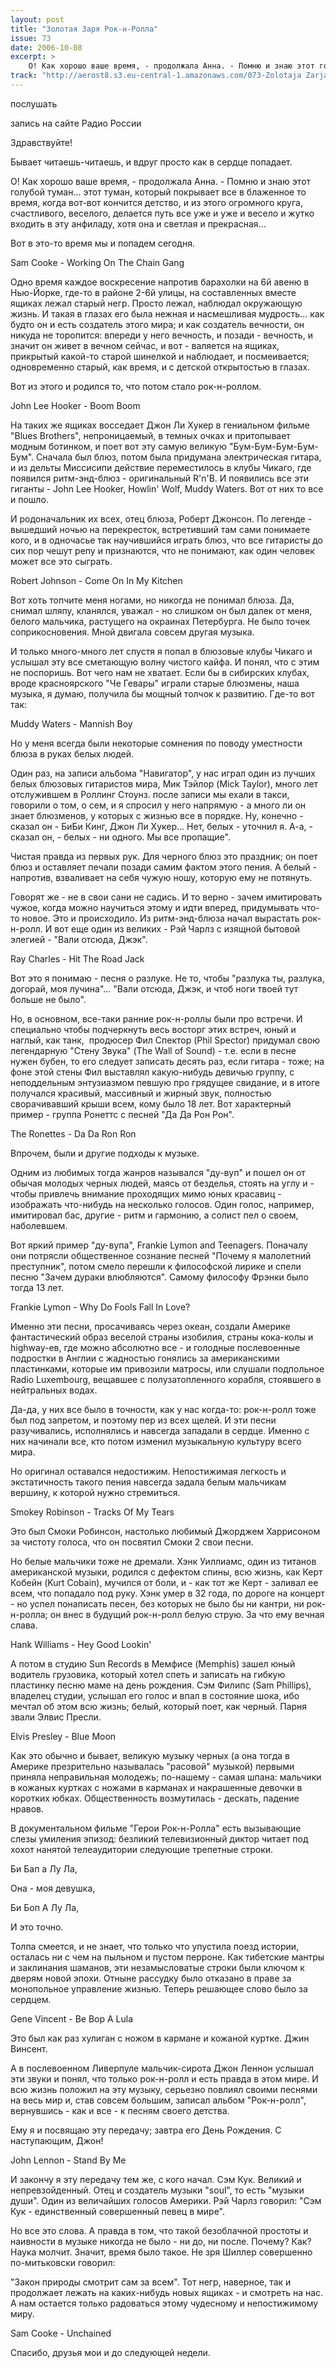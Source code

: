 ```yaml
---
layout: post
title: "Золотая Заря Рок-н-Ролла"
issue: 73
date: 2006-10-08
excerpt: >
    О! Как хорошо ваше время, - продолжала Анна. - Помню и знаю этот голубой туман... этот туман, который покрывает все в блаженное то время, когда вот-вот кончится детство, и из этого огромного круга, счастливого, веселого, делается путь все уже и уже и весело и жутко входить в эту анфиладу, хотя она и светлая и прекрасная...
track: "http://aerost8.s3.eu-central-1.amazonaws.com/073-Zolotaja Zarja Rok-n-Rolla.mp3"
---
```


послушать

запись на сайте Радио России

Здравствуйте!

Бывает читаешь-читаешь, и вдруг просто как в сердце попадает.

О! Как хорошо ваше время, - продолжала Анна. - Помню и знаю этот голубой туман... этот туман, который покрывает все в блаженное то время, когда вот-вот кончится детство, и из этого огромного круга, счастливого, веселого, делается путь все уже и уже и весело и жутко входить в эту анфиладу, хотя она и светлая и прекрасная...

Вот в это-то время мы и попадем сегодня.

Sam Cooke - Working On The Chain Gang

Одно время каждое воскресение напротив барахолки на 6й авеню в Нью-Йорке, где-то в районе 2-6й улицы, на составленных вместе ящиках лежал старый негр. Просто лежал, наблюдал окружающую жизнь. И такая в глазах его была нежная и насмешливая мудрость... как будто он и есть создатель этого мира; и как создатель вечности, он никуда не торопится: впереди у него вечность, и позади - вечность, и значит он живет в вечном сейчас, и вот - валяется на ящиках, прикрытый какой-то старой шинелкой и наблюдает, и посмеивается; одновременно старый, как время, и с детской открытостью в глазах.

Вот из этого и родился то, что потом стало рок-н-роллом.

John Lee Hooker - Boom Boom

На таких же ящиках восседает Джон Ли Хукер в гениальном фильме "Blues Brothers", непроницаемый, в темных очках и притопывает модным ботинком, и поет вот эту самую великую "Бум-Бум-Бум-Бум-Бум". Сначала был блюз, потом была придумана электрическая гитара, и из дельты Миссисипи действие переместилось в клубы Чикаго, где появился ритм-энд-блюз - оригинальный R'n'B. И появились все эти гиганты - John Lee Hooker, Howlin' Wolf, Muddy Waters. Вот от них то все и пошло.

И родоначальник их всех, отец блюза, Роберт Джонсон. По легенде - вышедший ночью на перекресток, встретивший там сами понимаете кого, и в одночасье так научившийся играть блюз, что все гитаристы до сих пор чешут репу и признаются, что не понимают, как один человек может все это сыграть.

Robert Johnson - Come On In My Kitchen

Вот хоть топчите меня ногами, но никогда не понимал блюза. Да, снимал шляпу, кланялся, уважал - но слишком он был далек от меня, белого мальчика, растущего на окраинах Петербурга. Не было точек соприкосновения. Мной двигала совсем другая музыка.

И только много-много лет спустя я попал в блюзовые клубы Чикаго и услышал эту все сметающую волну чистого кайфа. И понял, что с этим не поспоришь. Вот чего нам не хватает. Если бы в сибирских клубах, вроде красноярского "Че Гевары" играли старые блюзмены, наша музыка, я думаю, получила бы мощный толчок к развитию. Где-то вот так:

Muddy Waters - Mannish Boy

Но у меня всегда были некоторые сомнения по поводу уместности блюза в руках белых людей.

Один раз, на записи альбома "Навигатор", у нас играл один из лучших белых блюзовых гитаристов мира, Мик Тэйлор (Mick Taylor), много лет отслужившем в Роллинг Стоунз. после записи мы ехали в такси, говорили о том, о сем, и я спросил у него напрямую - а много ли он знает блюзменов, у которых с жизнью все в порядке. Ну, конечно - сказал он - БиБи Кинг, Джон Ли Хукер... Нет, белых - уточнил я. А-а, - сказал он, - белых - ни одного. Мы все пропащие".

Чистая правда из первых рук. Для черного блюз это праздник; он поет блюз и оставляет печали позади самим фактом этого пения. А белый - напротив, взваливает на себя чужую ношу, которую ему не потянуть.

Говорят же - не в свои сани не садись. И то верно - зачем имитировать чужое, когда можно научиться этому и идти вперед, придумывать что-то новое. Это и происходило. Из ритм-энд-блюза начал вырастать рок-н-ролл. И вот еще один из великих - Рэй Чарлз с изящной бытовой элегией - "Вали отсюда, Джэк".

Ray Charles - Hit The Road Jack

Вот это я понимаю - песня о разлуке. Не то, чтобы "разлука ты, разлука, догорай, моя лучина"... "Вали отсюда, Джэк, и чтоб ноги твоей тут больше не было".

Но, в основном, все-таки ранние рок-н-роллы были про встречи. И специально чтобы подчеркнуть весь восторг этих встреч, юный и наглый, как танк,  продюсер Фил Спектор (Phil Spector) придумал свою легендарную "Стену Звука" (The Wall of Sound) - т.е. если в песне нужен бубен, то его следует записать десять раз, если гитара - тоже; на фоне этой стены Фил выставлял какую-нибудь девичью группу, с неподдельным энтузиазмом певшую про грядущее свидание, и в итоге получался красивый, массивный и жирный звук, полностью сворачивавший крыши всем, кому было 18 лет. Вот характерный пример - группа Ронеттс с песней "Да Да Рон Рон".

The Ronettes - Da Da Ron Ron

Впрочем, были и другие подходы к музыке.

Одним из любимых тогда жанров назывался "ду-вуп" и пошел он от обычая молодых черных людей, маясь от безделья, стоять на углу и - чтобы привлечь внимание проходящих мимо юных красавиц - изображать что-нибудь на несколько голосов. Один голос, например, имитировал бас, другие - ритм и гармонию, а солист пел о своем, наболевшем.

Вот яркий пример "ду-вупа", Frankie Lymon and Teenagers. Поначалу они потрясли общественное сознание песней "Почему я малолетний преступник", потом смело перешли к философской лирике и спели песню "Зачем дураки влюбляются". Самому философу Фрэнки было тогда 13 лет.

Frankie Lymon - Why Do Fools Fall In Love?

Именно эти песни, просачиваясь через океан, создали Америке фантастический образ веселой страны изобилия, страны кока-колы и highway-ев, где можно абсолютно все - и голодные послевоенные подростки в Англии с жадностью гонялись за американскими пластинками, которые им привозили матросы, или слушали подпольное Radio Luxembourg, вещавшее с полузатопленного корабля, стоявшего в нейтральных водах.

Да-да, у них все было в точности, как у нас когда-то: рок-н-ролл тоже был под запретом, и поэтому пер из всех щелей. И эти песни разучивались, исполнялись и навсегда западали в сердце. Именно с них начинали все, кто потом изменил музыкальную культуру всего мира.

Но оригинал оставался недостижим. Непостижимая легкость и экстатичность такого пения навсегда задала белым мальчикам вершину, к которой нужно стремиться.

Smokey Robinson - Tracks Of My Tears

Это был Смоки Робинсон, настолько любимый Джорджем Харрисоном за чистоту голоса, что он посвятил Смоки 2 свои песни.

Но белые мальчики тоже не дремали. Хэнк Уиллиамс, один из титанов американской музыки, родился с дефектом спины, всю жизнь, как Керт Кобейн (Kurt Cobain), мучился от боли, и - как тот же Керт - заливал ее всем, что попадало под руку. Хэнк умер в 32 года, по дороге на концерт - но успел понаписать песен, без которых не было бы ни кантри, ни рок-н-ролла; он внес в будущий рок-н-ролл белую струю. За что ему вечная слава.

Hank Williams - Hey Good Lookin'

А потом в студию Sun Records в Мемфисе (Memphis) зашел юный водитель грузовика, который хотел спеть и записать на гибкую пластинку песню маме на день рождения. Сэм Филипс (Sam Phillips), владелец студии, услышал его голос и впал в состояние шока, ибо мечтал об этом всю жизнь; белый, который поет, как черный. Парня звали Элвис Пресли.

Elvis Presley - Blue Moon

Как это обычно и бывает, великую музыку черных (а она тогда в Америке презрительно называлась "расовой" музыкой) первыми приняла неправильная молодежь; по-нашему - самая шпана: мальчики в кожаных куртках с ножами в карманах и накрашенные девочки в коротких юбках. Общественность возмутилась - дескать, падение нравов.

В документальном фильме "Герои Рок-н-Ролла" есть вызывающие слезы умиления эпизод: безликий телевизионный диктор читает под хохот нанятой телеаудитории следующие трепетные строки.

Би Бап а Лу Ла,

Она - моя девушка,

Би Боп А Лу Ла,

И это точно.

Толпа смеется, и не знает, что только что упустила поезд истории, осталась ни с чем на пыльном и пустом перроне. Как тибетские мантры и заклинания шаманов, эти незамысловатые строки были ключом к дверям новой эпохи. Отныне рассудку было отказано в праве за монопольное управление жизнью. Теперь решающее слово было за сердцем.

Gene Vincent - Be Bop A Lula

Это был как раз хулиган с ножом в кармане и кожаной куртке. Джин Винсент.

А в послевоенном Ливерпуле мальчик-сирота Джон Леннон услышал эти звуки и понял, что только рок-н-ролл и есть правда в этом мире. И всю жизнь положил на эту музыку, серьезно повлиял своими песнями на весь мир и, став совсем большим, записал альбом "Рок-н-ролл", вернувшись - как и все - к песням своего детства.

Ему я и посвящаю эту передачу; завтра его День Рождения. С наступающим, Джон!

John Lennon - Stand By Me

И закончу я эту передачу тем же, с кого начал. Сэм Кук. Великий и непревзойденный. Отец и создатель музыки "soul", то есть "музыки души". Один из величайших голосов Америки. Рэй Чарлз говорил: "Сэм Кук - единственный совершенный певец в мире".

Но все это слова. А правда в том, что такой безоблачной простоты и наивности в музыке никогда не было - ни до, ни после. Почему? Как? Наука молчит. Значит, время было такое. Не зря Шиллер совершенно по-митьковски говорил:

"Закон природы смотрит сам за всем". Тот негр, наверное, так и продолжает лежать на каких-нибудь новых ящиках - и смотреть на нас. А нам остается только радоваться этому чудесному и непостижимому миру.

Sam Cooke - Unchained

Спасибо, друзья мои и до следующей недели.
